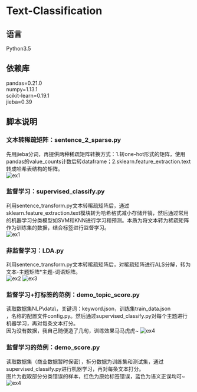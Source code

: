 ﻿# Text-Classification

## 语言
Python3.5<br>
## 依赖库
pandas=0.21.0<br>
numpy=1.13.1<br>
scikit-learn=0.19.1<br>
jieba=0.39<br>
## 脚本说明
### 文本转稀疏矩阵：sentence_2_sparse.py
先用jieba分词，再提供两种稀疏矩阵转换方式：1.转one-hot形式的矩阵，使用pandas的value_counts计数后转dataframe；2.sklearn.feature_extraction.text转成哈希表结构的矩阵。<br>
![ex1](https://github.com/renjunxiang/Text-Classification/blob/master/picture/文本转矩阵.png)
### 监督学习：supervised_classify.py
利用sentence_transform.py文本转稀疏矩阵后，通过sklearn.feature_extraction.text模块转为哈希格式减小存储开销，然后通过常用的机器学习分类模型如SVM和KNN进行学习和预测。本质为将文本转为稀疏矩阵作为训练集的数据，结合标签进行监督学习。<br>
![ex1](https://github.com/renjunxiang/Text-Classification/blob/master/picture/文本分类.png)
### 非监督学习：LDA.py
利用sentence_transform.py文本转稀疏矩阵后，对稀疏矩阵进行ALS分解，转为文本-主题矩阵*主题-词语矩阵。<br>
![ex2](https://github.com/renjunxiang/Text-Classification/blob/master/picture/文本主题分类数据.png)
![ex3](https://github.com/renjunxiang/Text-Classification/blob/master/picture/文本主题分类.png)
### 监督学习+打标签的范例：demo_topic_score.py
读取数据集NLP\data\，关键词：keyword.json，训练集train_data.json<br>，名称的配置文件config.py。然后通过supervised_classify.py对每个主题进行机器学习，再对每条文本打分。<br>
因为没有数据，我自己随便造了几句，训练效果马马虎虎~
![ex4](https://github.com/renjunxiang/Text-Classification/blob/master/picture/文本分类+打标签.png)
### 监督学习的范例：demo_score.py
读取数据集（商业数据暂时保密），拆分数据为训练集和测试集，通过supervised_classify.py进行机器学习，再对每条文本打分。<br>
图片为截取部分分类错误的样本，红色为原始标签错误，蓝色为语义正误均可~
![ex4](https://github.com/renjunxiang/Text-Classification/blob/master/picture/电商评价分类demo.png)

